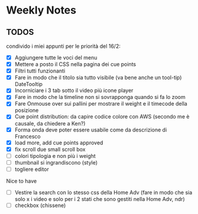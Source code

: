 # Weekly Notes

## TODOS

condivido i miei appunti per le priorità del 16/2:

- [x] Aggiungere tutte le voci del menu
- [x] Mettere a posto il CSS nella pagina dei cue points
- [x] Filtri tutti funzionanti
- [x] Fare in modo che il titolo sia tutto visibile (va bene anche un tool-tip) DateTooltip
- [x] Incorniciare i 3 tab sotto il video più icone player
- [x] Fare in modo che la timeline non si sovrapponga quando si fa lo zoom
- [x] Fare Onmouse over sui pallini per mostrare il weight e il timecode della posizione
- [x] Cue point distribution: da capire codice colore con AWS (secondo me è causale, da chiedere a Ken?)
- [x] Forma onda deve poter essere usabile come da descrizione di Francesco
- [x] load more, add cue points approved
- [x] fix scroll due small scroll box
- [ ] colori tipologia e non più i weight
- [ ] thumbnail si ingrandiscono (style)
- [ ] togliere editor

Nice to have

- [ ] Vestire la search con lo stesso css della Home Adv (fare in modo che sia solo x i video e solo per i 2 stati che sono gestiti nella Home Adv, ndr)
- [ ] checkbox  (chissene)
